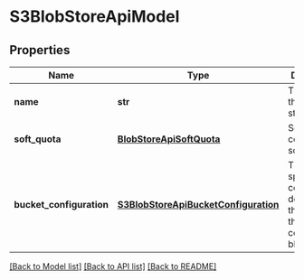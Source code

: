 # S3BlobStoreApiModel

## Properties
Name | Type | Description | Notes
------------ | ------------- | ------------- | -------------
**name** | **str** | The name of the S3 blob store. | 
**soft_quota** | [**BlobStoreApiSoftQuota**](BlobStoreApiSoftQuota.md) | Settings to control the soft quota. | [optional] 
**bucket_configuration** | [**S3BlobStoreApiBucketConfiguration**](S3BlobStoreApiBucketConfiguration.md) | The S3 specific configuration details for the S3 object that&#39;ll contain the blob store. | 

[[Back to Model list]](../README.md#documentation-for-models) [[Back to API list]](../README.md#documentation-for-api-endpoints) [[Back to README]](../README.md)


